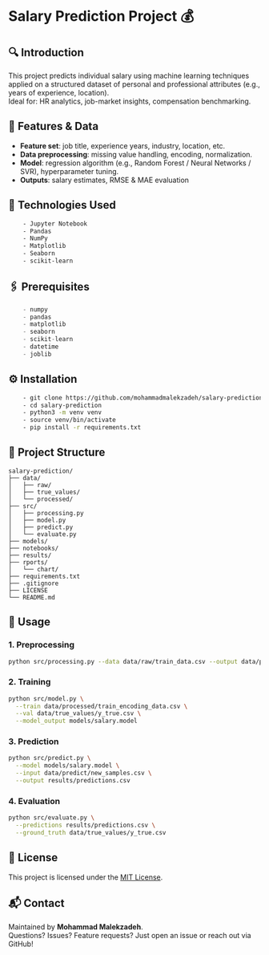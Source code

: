 # Salary Prediction Project 💰

## 🔍 Introduction
This project predicts individual salary using machine learning techniques applied on a structured dataset of personal and professional attributes (e.g., years of experience, location).  
Ideal for: HR analytics, job-market insights, compensation benchmarking.

## 🧰 Features & Data
- **Feature set**: job title, experience years, industry, location, etc.  
- **Data preprocessing**: missing value handling, encoding, normalization.  
- **Model**: regression algorithm (e.g., Random Forest / Neural Networks / SVR), hyperparameter tuning.  
- **Outputs**: salary estimates, RMSE & MAE evaluation

## 🚀 Technologies Used
```bash
    - Jupyter Notebook
    - Pandas
    - NumPy
    - Matplotlib
    - Seaborn
    - scikit-learn

```

## 🖇 Prerequisites
```python
    - numpy
    - pandas
    - matplotlib
    - seaborn
    - scikit-learn
    - datetime
    - joblib

```

## ⚙️ Installation
```bash
    - git clone https://github.com/mohammadmalekzadeh/salary-prediction.git
    - cd salary-prediction
    - python3 -m venv venv
    - source venv/bin/activate
    - pip install -r requirements.txt
```


## 📁 Project Structure
```
salary-prediction/
├── data/
│   ├── raw/
│   ├── true_values/
│   └── processed/
├── src/
│   ├── processing.py
│   ├── model.py
│   ├── predict.py
│   └── evaluate.py
├── models/
├── notebooks/
├── results/
├── rports/
│   └── chart/
├── requirements.txt
├── .gitignore
├── LICENSE
└── README.md
```

## 🧠 Usage

### 1. Preprocessing  
```bash
python src/processing.py --data data/raw/train_data.csv --output data/processed/
```

### 2. Training  
```bash
python src/model.py \
  --train data/processed/train_encoding_data.csv \
  --val data/true_values/y_true.csv \
  --model_output models/salary.model
```

### 3. Prediction  
```bash
python src/predict.py \
  --model models/salary.model \
  --input data/predict/new_samples.csv \
  --output results/predictions.csv
```

### 4. Evaluation  
```bash
python src/evaluate.py \
  --predictions results/predictions.csv \
  --ground_truth data/true_values/y_true.csv
```


## 📜 License
This project is licensed under the [MIT License](LICENSE).

## 📬 Contact
Maintained by **Mohammad Malekzadeh**.  
Questions? Issues? Feature requests? Just open an issue or reach out via GitHub!